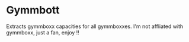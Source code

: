 # Gymmbott
Extracts gymmboxx capacities for all gymmboxxes. I'm not affliated with gymmboxx, just a fan, enjoy !!